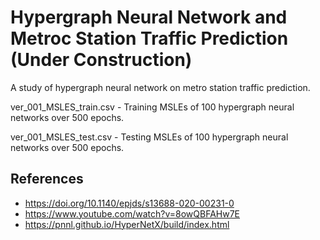# Hypergraph Neural Network and Metroc Station Traffic Prediction (Under Construction)
A study of hypergraph neural network on metro station traffic prediction.

ver_001_MSLES_train.csv - Training MSLEs of 100 hypergraph neural networks over 500 epochs. 

ver_001_MSLES_test.csv - Testing MSLEs of 100 hypergraph neural networks over 500 epochs.

## References
* https://doi.org/10.1140/epjds/s13688-020-00231-0
* https://www.youtube.com/watch?v=8owQBFAHw7E
* https://pnnl.github.io/HyperNetX/build/index.html
